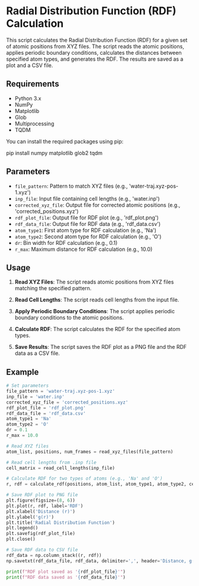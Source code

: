 
# Radial Distribution Function (RDF) Calculation

This script calculates the Radial Distribution Function (RDF) for a given set of atomic positions from XYZ files. The script reads the atomic positions, applies periodic boundary conditions, calculates the distances between specified atom types, and generates the RDF. The results are saved as a plot and a CSV file.

## Requirements

- Python 3.x
- NumPy
- Matplotlib
- Glob
- Multiprocessing
- TQDM

You can install the required packages using pip:

pip install numpy matplotlib glob2 tqdm


## Parameters

- `file_pattern`: Pattern to match XYZ files (e.g., 'water-traj.xyz-pos-1.xyz')
- `inp_file`: Input file containing cell lengths (e.g., 'water.inp')
- `corrected_xyz_file`: Output file for corrected atomic positions (e.g., 'corrected_positions.xyz')
- `rdf_plot_file`: Output file for RDF plot (e.g., 'rdf_plot.png')
- `rdf_data_file`: Output file for RDF data (e.g., 'rdf_data.csv')
- `atom_type1`: First atom type for RDF calculation (e.g., 'Na')
- `atom_type2`: Second atom type for RDF calculation (e.g., 'O')
- `dr`: Bin width for RDF calculation (e.g., 0.1)
- `r_max`: Maximum distance for RDF calculation (e.g., 10.0)

## Usage

1. **Read XYZ Files**: The script reads atomic positions from XYZ files matching the specified pattern.

2. **Read Cell Lengths**: The script reads cell lengths from the input file.

3. **Apply Periodic Boundary Conditions**: The script applies periodic boundary conditions to the atomic positions.

4. **Calculate RDF**: The script calculates the RDF for the specified atom types.

5. **Save Results**: The script saves the RDF plot as a PNG file and the RDF data as a CSV file.

## Example

```python
# Set parameters
file_pattern = 'water-traj.xyz-pos-1.xyz'
inp_file = 'water.inp'
corrected_xyz_file = 'corrected_positions.xyz'
rdf_plot_file = 'rdf_plot.png'
rdf_data_file = 'rdf_data.csv'
atom_type1 = 'Na'
atom_type2 = 'O'
dr = 0.1
r_max = 10.0

# Read XYZ files
atom_list, positions, num_frames = read_xyz_files(file_pattern)

# Read cell lengths from .inp file
cell_matrix = read_cell_lengths(inp_file)

# Calculate RDF for two types of atoms (e.g., 'Na' and 'O')
r, rdf = calculate_rdf(positions, atom_list, atom_type1, atom_type2, cell_matrix, dr=dr, r_max=r_max)

# Save RDF plot to PNG file
plt.figure(figsize=(8, 6))
plt.plot(r, rdf, label='RDF')
plt.xlabel('Distance (r)')
plt.ylabel('g(r)')
plt.title('Radial Distribution Function')
plt.legend()
plt.savefig(rdf_plot_file)
plt.close()

# Save RDF data to CSV file
rdf_data = np.column_stack((r, rdf))
np.savetxt(rdf_data_file, rdf_data, delimiter=',', header='Distance, g(r)', comments='')

print(f"RDF plot saved as '{rdf_plot_file}'")
print(f"RDF data saved as '{rdf_data_file}'")

